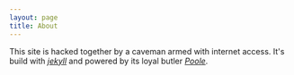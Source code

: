 ```yaml
---
layout: page
title: About
---
```


This site is hacked together by a caveman armed with internet access.
It's build with [*jekyll*](https://github.com/jekyll/jekyll) and powered by its loyal butler [*Poole*](https://github.com/poole/poole).
